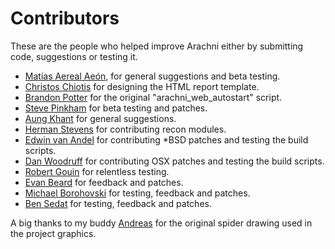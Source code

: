 # Contributors

These are the people who helped improve Arachni either by submitting code,
suggestions or testing it.

- [Matías Aereal Aeón](http://mfsec.com.ar/), for general suggestions and beta testing.
- [Christos Chiotis](mailto:chris@survivetheinternet.com) for designing the HTML report template.
- [Brandon Potter](mailto:bpotter8705@gmail.com) for the original "arachni_web_autostart" script.
- [Steve Pinkham](http://github.com/spinkham) for beta testing and patches.
- [Aung Khant](mailto:aungkhant@yehg.net) for general suggestions.
- [Herman Stevens](mailto:herman@astyran.com) for contributing recon modules.
- [Edwin van Andel](mailto:evanandel@yafsec.com) for contributing *BSD patches and testing the build scripts.
- [Dan Woodruff](mailto:daniel.woodruff@gmail.com) for contributing OSX patches and testing the build scripts.
- [Robert Gouin](mailto:rgouin@webmaxdb.com) for relentless testing.
- [Evan Beard](mailto:beard.evan@gmail.com) for feedback and patches.
- [Michael Borohovski](mailto:borski@mit.edu) for testing, feedback and patches.
- [Ben Sedat](mailto:bsedat@alum.mit.edu) for testing, feedback and patches.

A big thanks to my buddy [Andreas](mailto:rainmakergr@gmail.com) for the original
spider drawing used in the project graphics.
